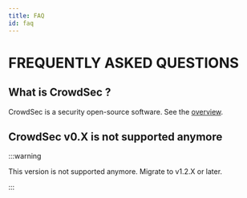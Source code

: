 ```yaml
---
title: FAQ
id: faq
---
```


# FREQUENTLY ASKED QUESTIONS

## What is CrowdSec ?

CrowdSec is a security open-source software. See the [overview](/docs/intro).

## CrowdSec v0.X is not supported anymore

:::warning

This version is not supported anymore. Migrate to v1.2.X or later.

:::